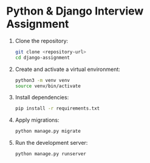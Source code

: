 # Python & Django Interview Assignment

1. Clone the repository:

   ```bash
   git clone <repository-url>
   cd django-assignment
   ```

2. Create and activate a virtual environment:

   ```bash
   python3 -m venv venv
   source venv/bin/activate
   ```

3. Install dependencies:

   ```bash
   pip install -r requirements.txt
   ```

4. Apply migrations:

   ```bash
   python manage.py migrate
   ```

5. Run the development server:
   ```bash
   python manage.py runserver
   ```

